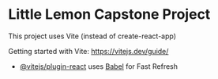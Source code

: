 # Little Lemon Capstone Project

This project uses Vite (instead of create-react-app) 

Getting started with Vite:
https://vitejs.dev/guide/

- [@vitejs/plugin-react](https://github.com/vitejs/vite-plugin-react/blob/main/packages/plugin-react/README.md) uses [Babel](https://babeljs.io/) for Fast Refresh
